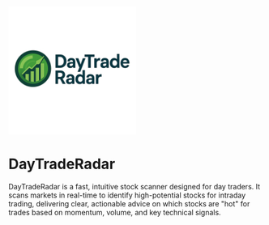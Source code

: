 <img src="logo.png" alt="Logo" style="width:50%;">

# DayTradeRadar

DayTradeRadar is a fast, intuitive stock scanner designed for day traders. It scans markets in real-time to identify high-potential stocks for intraday trading, delivering clear, actionable advice on which stocks are "hot" for trades based on momentum, volume, and key technical signals.
